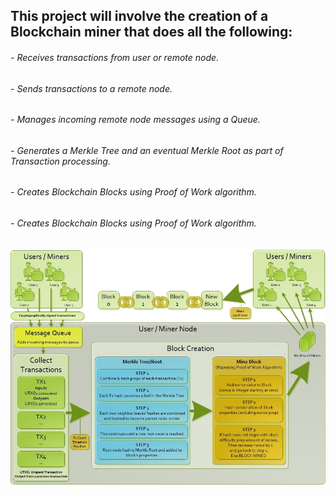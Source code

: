 ## This project will involve the creation of a Blockchain miner that does all the following:
###### - Receives transactions from user or remote node.
###### - Sends transactions to a remote node.
###### - Manages incoming remote node messages using a Queue.
###### - Generates a Merkle Tree and an eventual Merkle Root as part of Transaction processing.
###### - Creates Blockchain Blocks using Proof of Work algorithm.
###### - Creates Blockchain Blocks using Proof of Work algorithm.

![Blockchain](Blockchain.jpg)

